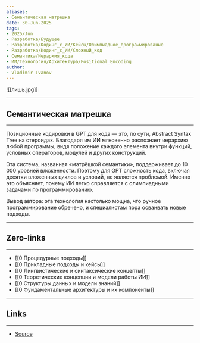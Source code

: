 ```yaml
---
aliases: 
- Семантическая матрешка 
date: 30-Jun-2025
tags:
- 2025/Jun
- Разработка/Будущее
- Разработка/Кодинг_с_ИИ/Кейсы/Олимпиадное_программирование
- Разработка/Кодинг_с_ИИ/Сложный_код
- Семантика/Иерархия_кода
- ИИ/Технология/Архитектура/Positional_Encoding
author:
- Vladimir Ivanov
---
```

![[лишь.jpg]]


-----
##  Семантическая матрешка 
-----
Позиционные кодировки в GPT для кода — это, по сути, Abstract Syntax Tree на стероидах. Благодаря им ИИ мгновенно распознает иерархию любой программы, видя положение каждого элемента внутри функций, условных операторов, модулей и других конструкций.

Эта система, названная «матрёшкой семантики», поддерживает до 10 000 уровней вложенности. Поэтому для GPT сложность кода, включая десятки вложенных циклов и условий, не является проблемой. Именно это объясняет, почему ИИ легко справляется с олимпиадными задачами по программированию.

Вывод автора: эта технология настолько мощна, что ручное программирование обречено, и специалистам пора осваивать новые подходы.

---
## Zero-links
---
- [[0 Процедурные подходы]]
- [[0 Прикладные подходы и кейсы]]
- [[0 Лингвистические и синтаксические концепты]]
- [[0 Теоретические концепции и модели работы ИИ]]
- [[0 Структуры данных и модели знаний]]
- [[0 Фундаментальные архитектуры и их компоненты]]


---
## Links
---
- [Source](https://t.me/turboproject/1728)